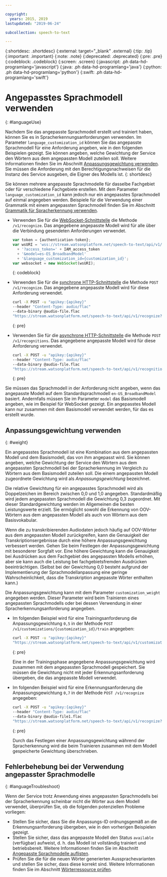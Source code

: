 ```yaml
---

copyright:
  years: 2015, 2019
lastupdated: "2019-06-24"

subcollection: speech-to-text

---
```


{:shortdesc: .shortdesc}
{:external: target="_blank" .external}
{:tip: .tip}
{:important: .important}
{:note: .note}
{:deprecated: .deprecated}
{:pre: .pre}
{:codeblock: .codeblock}
{:screen: .screen}
{:javascript: .ph data-hd-programlang='javascript'}
{:java: .ph data-hd-programlang='java'}
{:python: .ph data-hd-programlang='python'}
{:swift: .ph data-hd-programlang='swift'}

# Angepasstes Sprachmodell verwenden
{: #languageUse}

Nachdem Sie das angepasste Sprachmodell erstellt und trainiert haben, können Sie es in Spracherkennungsanforderungen verwenden. Im Parameter `language_customization_id` können Sie das angepasste Sprachmodell für eine Anforderung angeben, wie in den folgenden Beispielen gezeigt. Sie können angeben, welche Gewichtung der Service den Wörtern aus dem angepassten Modell zuteilen soll. Weitere Informationen finden Sie im Abschnitt [Anpassungsgewichtung verwenden](#weight). Sie müssen die Anforderung mit den Berechtigungsnachweisen für die Instanz des Service ausgeben, die Eigner des Modells ist.
{: shortdesc}

Sie können mehrere angepasste Sprachmodelle für dasselbe Fachgebiet oder für verschiedene Fachgebiete erstellen. Mit dem Parameter `language_customization_id` kann jedoch nur ein angepasstes Sprachmodell auf einmal angegeben werden. Beispiele für die Verwendung einer Grammatik mit einem angepassten Sprachmodell finden Sie im Abschnitt [Grammatik für Spracherkennung verwenden](/docs/services/speech-to-text?topic=speech-to-text-grammarUse).

-   Verwenden Sie für die [WebSocket-Schnittstelle](/docs/services/speech-to-text?topic=speech-to-text-websockets) die Methode `/v1/recognize`. Das angegebene angepasste Modell wird für alle über die Verbindung gesendeten Anforderungen verwendet.

    ```javascript
    var token = {authentication-token};
    var wsURI = 'wss://stream.watsonplatform.net/speech-to-text/api/v1/recognize'
      + '?access_token=' + IAM_access_token
      + '&model=es-ES_BroadbandModel'
      + '&language_customization_id={customization_id}';
    var websocket = new WebSocket(wsURI);
    ```
    {: codeblock}
-   Verwenden Sie für die [synchrone HTTP-Schnittstelle](/docs/services/speech-to-text?topic=speech-to-text-http) die Methode `POST /v1/recognize`. Das angegebene angepasste Modell wird für diese Anforderung verwendet.

    ```bash
    curl -X POST -u "apikey:{apikey}"
    --header "Content-Type: audio/flac"
    --data-binary @audio-file.flac
    "https://stream.watsonplatform.net/speech-to-text/api/v1/recognize?language_customization_id={customization_id}"
    ```
    {: pre}
-   Verwenden Sie für die [asynchrone HTTP-Schnittstelle](/docs/services/speech-to-text?topic=speech-to-text-async) die Methode `POST /v1/recognitions`. Das angegebene angepasste Modell wird für diese Anforderung verwendet.

    ```bash
    curl -X POST -u "apikey:{apikey}"
    --header "Content-Type: audio/flac"
    --data-binary @audio-file.flac
    "https://stream.watsonplatform.net/speech-to-text/api/v1/recognitions?language_customization_id={customization_id}"
    ```
    {: pre}

Sie müssen das Sprachmodell in der Anforderung nicht angeben, wenn das angepasste Modell auf dem Standardsprachmodell `en-US_BroadbandModel` basiert. Andernfalls müssen Sie im Parameter `model` das Basismodell angeben, wie im Beispiel für WebSocket gezeigt. Ein angepasstes Modell kann nur zusammen mit dem Basismodell verwendet werden, für das es erstellt wurde.

## Anpassungsgewichtung verwenden
{: #weight}

Ein angepasstes Sprachmodell ist eine Kombination aus dem angepassten Modell und dem Basismodell, das von ihm angepasst wird. Sie können angeben, welche Gewichtung der Service den Wörtern aus dem angepassten Sprachmodell bei der Spracherkennung im Vergleich zu Wörtern aus dem Basismodell zuteilen soll. Die einem angepassten Modell zugeordnete Gewichtung wird als *Anpassungsgewichtung* bezeichnet.

Die relative Gewichtung für ein angepasstes Sprachmodell wird als Doppelzeichen im Bereich zwischen 0,0 und 1,0 angegeben. Standardmäßig wird jedem angepassten Sprachmodell die Gewichtung 0,3 zugeordnet. Mit dieser Standardgewichtung werden im Allgemeinen die besten Leistungswerte erzielt. Sie ermöglicht sowohl die Erkennung von OOV-Wörtern aus dem angepassten Modell als auch von Wörtern aus dem Basisvokabular.

Wenn die zu transkribierenden Audiodaten jedoch häufig auf OOV-Wörter aus dem angepassten Modell zurückgreifen, kann die Genauigkeit der Transkriptionsergebnisse durch eine höhere Anpassungsgewichtung verbessert werden. Gehen Sie beim Festlegen der Anpassungsgewichtung mit besonderer Sorgfalt vor. Eine höhere Gewichtung kann die Genauigkeit bei Ausdrücken aus dem Fachgebiet des angepassten Modells erhöhen, aber sie kann auch die Leistung bei fachgebietsfremden Ausdrücken beeinträchtigen. (Selbst bei der Gewichtung 0,0 besteht aufgrund der Implementierung der Sprachmodellanpassung eine geringe Wahrscheinlichkeit, dass die Transkription angepasste Wörter enthalten kann.)

Die Anpassungsgewichtung kann mit dem Parameter `customization_weight` angegeben werden. Dieser Parameter wird beim Trainieren eines angepassten Sprachmodells oder bei dessen Verwendung in einer Spracherkennungsanforderung angegeben.

-   Im folgenden Beispiel wird für eine Trainingsanforderung die Anpassungsgewichtung `0,5` in der Methode `POST /v1/customizations/{customization_id}/train` angegeben:

    ```bash
    curl -X POST -u "apikey:{apikey}"
    "https://stream.watsonplatform.net/speech-to-text/api/v1/customizations/{customization_id}/train?customization_weight=0.5"
    ```
    {: pre}

    Eine in der Trainingsphase angegebene Anpassungsgewichtung wird zusammen mit dem angepassten Sprachmodell gespeichert. Sie müssen die Gewichtung nicht mit jeder Erkennungsanforderung übergeben, die das angepasste Modell verwendet.

-   Im folgenden Beispiel wird für eine Erkennungsanforderung die Anpassungsgewichtung `0,7` in der Methode `POST /v1/recognize` angegeben:

    ```bash
    curl -X POST -u "apikey:{apikey}"
    --header "Content-Type: audio/flac"
    --data-binary @audio-file1.flac
    "https://stream.watsonplatform.net/speech-to-text/api/v1/recognize?language_customization_id={customization_id}&customization_weight=0.7"
    ```
    {: pre}

    Durch das Festlegen einer Anpassungsgewichtung während der Spracherkennung wird die beim Trainieren zusammen mit dem Modell gespeicherte Gewichtung überschrieben.

## Fehlerbehebung bei der Verwendung angepasster Sprachmodelle
{: #languageTroubleshoot}

Wenn der Service trotz Anwendung eines angepassten Sprachmodells bei der Spracherkennung scheinbar nicht die Wörter aus dem Modell verwendet, überprüfen Sie, ob die folgenden potenziellen Probleme vorliegen:

-   Stellen Sie sicher, dass Sie die Anpassungs-ID ordnungsgemäß an die Erkennungsanforderung übergeben, wie in den vorherigen Beispielen gezeigt.
-   Stellen Sie sicher, dass das angepasste Modell den Status `available` (verfügbar) aufweist, d. h. das Modell ist vollständig trainiert und betriebsbereit. Weitere Informationen finden Sie im Abschnitt [Angepasste Sprachmodelle auflisten](/docs/services/speech-to-text?topic=speech-to-text-manageLanguageModels#listModels-language).
-   Prüfen Sie die für die neuen Wörter generierten Aussprachevarianten und stellen Sie sicher, dass diese korrekt sind. Weitere Informationen finden Sie im Abschnitt [Wörterressource prüfen](/docs/services/speech-to-text?topic=speech-to-text-corporaWords#validateModel).
